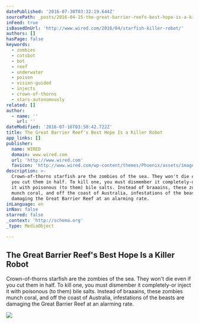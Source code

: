 ```yaml
---
datePublished: '2016-07-30T03:32:19.644Z'
sourcePath: _posts/2016-04-15-the-great-barrier-reefs-best-hope-is-a-killer-robot.md
inFeed: true
isBasedOnUrl: 'http://www.wired.com/2016/04/starfish-killer-robot/'
authors: []
hasPage: false
keywords:
  - zombies
  - cotsbot
  - bot
  - reef
  - underwater
  - poison
  - vision-guided
  - injects
  - crown-of-thorns
  - stars-autonomously
related: []
author:
  - name: ''
    url: ''
dateModified: '2016-07-16T03:50:42.722Z'
title: The Great Barrier Reef's Best Hope Is a Killer Robot
app_links: []
publisher:
  name: WIRED
  domain: www.wired.com
  url: 'http://www.wired.com'
  favicon: 'http://www.wired.com/wp-content/themes/Phoenix/assets/images/favicon.ico'
description: >-
  Crown-of-thorns starfish are the zombies of the sea. They won't die even if
  you cut them in half. To kill one, you must dismember it completely-or inject
  it with poisonous (to them) bile salts. Instead of braaains, these zombies
  munch coral, and off the coast of Australia, infestations of the beasts are
  damaging the Great Barrier Reef at an alarming rate.
inLanguage: en
inNav: false
starred: false
_context: 'http://schema.org'
_type: MediaObject

---
```

<article style=""><h1>The Great Barrier Reef's Best Hope Is a Killer Robot</h1><p>Crown-of-thorns starfish are the zombies of the sea. They won't die even if you cut them in half. To kill one, you must dismember it completely-or inject it with poisonous (to them) bile salts. Instead of braaains, these zombies munch coral, and off the coast of Australia, infestations of the beasts are damaging the Great Barrier Reef at an alarming rate.</p><img src="https://s3-us-west-2.amazonaws.com/the-grid-img/p/7a102dad7be91d1ecb6e51d2a5c8c4bd3407a5ec.jpg" /></article>